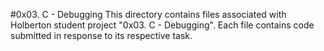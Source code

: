 #0x03. C - Debugging
This directory contains files associated with Holberton student project "0x03. C - Debugging". Each file contains code submitted in response to its respective task.
